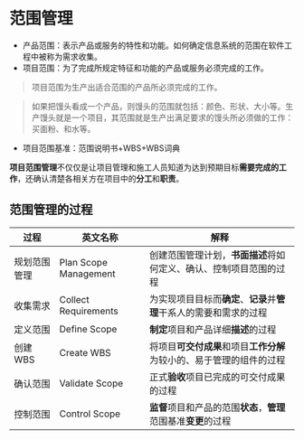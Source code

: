 # 范围管理

* 产品范围：表示产品或服务的特性和功能。如何确定信息系统的范围在软件工程中被称为需求收集。
* 项目范围：为了完成所规定特征和功能的产品或服务必须完成的工作。

> 项目范围为生产出适合范围的产品所必须完成的工作。

> 如果把馒头看成一个产品，则馒头的范围就包括：颜色、形状、大小等。生产馒头就是一个项目，其范围就是生产出满足要求的馒头所必须做的工作：买面粉、和水等。

* 项目范围基准：范围说明书+WBS+WBS词典

**项目范围管理**不仅仅是让项目管理和施工人员知道为达到预期目标**需要完成的工作**，还确认清楚各相关方在项目中的**分工**和**职责**。

## 范围管理的过程 

|过程   | 英文名称|解释   |
|---|---|---|
|规划范围管理|Plan Scope Management|创建范围管理计划，**书面描述**将如何定义、确认、控制项目范围的过程 |
|收集需求|Collect Requirements |为实现项目目标而**确定**、**记录**并**管理**干系人的需要和需求的过程|
|定义范围|Define Scope|**制定**项目和产品详细**描述**的过程|
|创建WBS|Create WBS|将项目**可交付成果**和项目**工作分解**为较小的、易于管理的组件的过程 |
|确认范围|Validate Scope|正式**验收**项目已完成的可交付成果的过程 |
|控制范围|Control Scope|**监督**项目和产品的范围**状态**，**管理**范围基准**变更**的过程|
